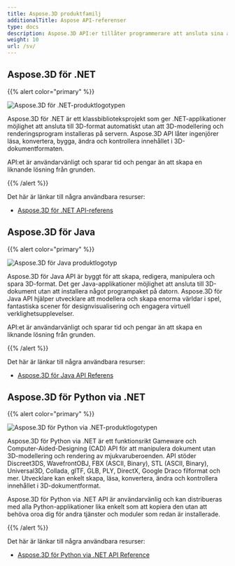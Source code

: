 ```yaml
---
title: Aspose.3D produktfamilj
additionalTitle: Aspose API-referenser
type: docs
description: Aspose.3D API:er tillåter programmerare att ansluta sina appar med 3D-format automatiskt utan att 3D-modellering och renderingsprogram installeras på servern. Aspose.3D API:er underlättar för ingenjörer att läsa, konvertera, bygga, ändra och kontrollera innehållet i 3D-dokumentformaten.
weight: 10
url: /sv/
---
```


## Aspose.3D för .NET

{{% alert color="primary" %}} 

![Aspose.3D för .NET-produktlogotypen](../home_1.png)

Aspose.3D för .NET är ett klassbiblioteksprojekt som ger .NET-applikationer möjlighet att ansluta till 3D-format automatiskt utan att 3D-modellering och renderingsprogram installeras på servern. Aspose.3D API låter ingenjörer läsa, konvertera, bygga, ändra och kontrollera innehållet i 3D-dokumentformaten.

API:et är användarvänligt och sparar tid och pengar än att skapa en liknande lösning från grunden.

{{% /alert %}} 

Det här är länkar till några användbara resurser:
- [Aspose.3D för .NET API-referens](/3d/sv/net/)

## Aspose.3D för Java

{{% alert color="primary" %}} 

![Aspose.3D för Java produktlogotyp](../home_2.png)

Aspose.3D för Java API är byggt för att skapa, redigera, manipulera och spara 3D-format. Det ger Java-applikationer möjlighet att ansluta till 3D-dokument utan att installera något programpaket på datorn. Aspose.3D för Java API hjälper utvecklare att modellera och skapa enorma världar i spel, fantastiska scener för designvisualisering och engagera virtuell verklighetsupplevelser.

API:et är användarvänligt och sparar tid och pengar än att skapa en liknande lösning från grunden.

{{% /alert %}} 


Det här är länkar till några användbara resurser:
- [Aspose.3D för Java API Referens](/3d/java/)

## Aspose.3D för Python via .NET

{{% alert color="primary" %}} 

![Aspose.3D för Python via .NET-produktlogotypen](../home_3.png)

Aspose.3D för Python via .NET är ett funktionsrikt Gameware och Computer-Aided-Designing (CAD) API för att manipulera dokument utan 3D-modellering och rendering av mjukvaruberoenden. API stöder Discreet3DS, WavefrontOBJ, FBX (ASCII, Binary), STL (ASCII, Binary), Universal3D, Collada, glTF, GLB, PLY, DirectX, Google Draco filformat och mer. Utvecklare kan enkelt skapa, läsa, konvertera, ändra och kontrollera innehållet i 3D-dokumentformat.

Aspose.3D för Python via .NET API är användarvänlig och kan distribueras med alla Python-applikationer lika enkelt som att kopiera den utan att behöva oroa dig för andra tjänster och moduler som redan är installerade.

{{% /alert %}} 


Det här är länkar till några användbara resurser:
- [Aspose.3D för Python via .NET API Reference](/3d/python-net/)


